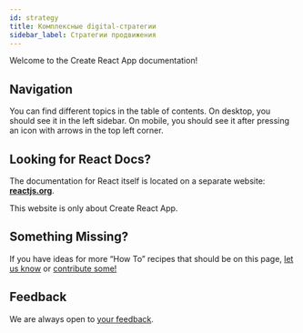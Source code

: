 ```yaml
---
id: strategy
title: Комплексные digital-стратегии
sidebar_label: Стратегии продвижения
---
```


Welcome to the Create React App documentation!

## Navigation

You can find different topics in the table of contents. On desktop, you should see it in the left sidebar. On mobile, you should see it after pressing an icon with arrows in the top left corner.

## Looking for React Docs?

The documentation for React itself is located on a separate website: **[reactjs.org](https://reactjs.org/)**.

This website is only about Create React App.

## Something Missing?

If you have ideas for more “How To” recipes that should be on this page, [let us know](https://github.com/facebook/create-react-app/issues) or [contribute some!](https://github.com/facebook/create-react-app/tree/main/docusaurus/docs)

## Feedback

We are always open to [your feedback](https://github.com/facebook/create-react-app/issues).
